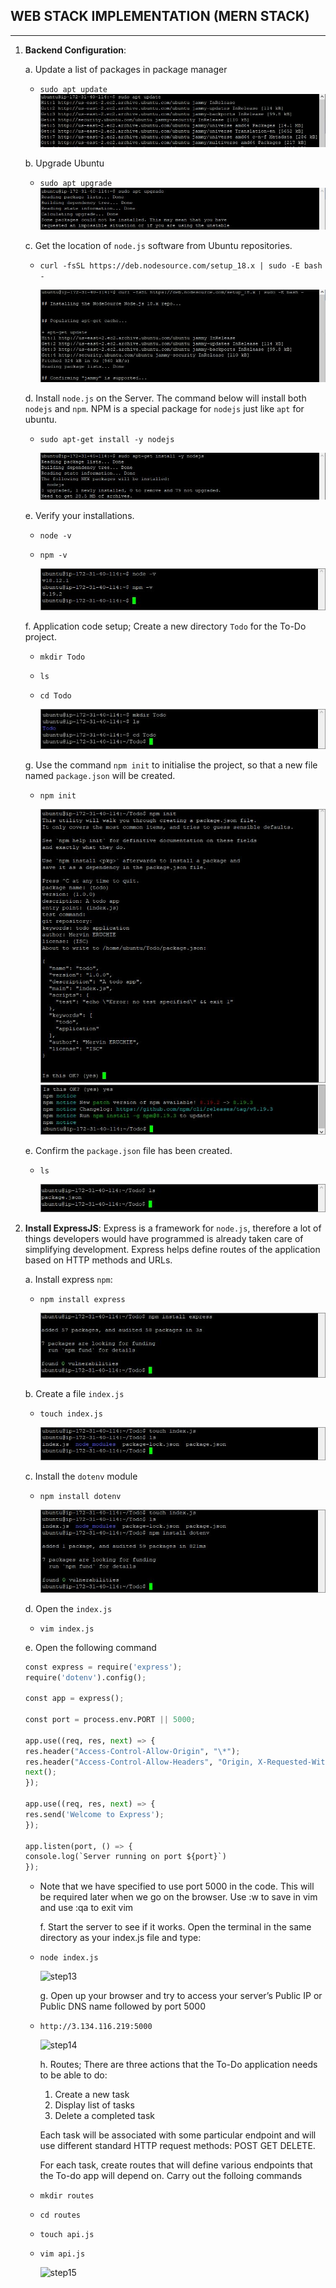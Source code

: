 ## WEB STACK IMPLEMENTATION (MERN STACK)
---
1. **Backend Configuration**: 

   a. Update a list of packages in package manager

   - `sudo apt update`
   ![step1](./project3Pictures/step1_p3.JPG)

   b. Upgrade Ubuntu

   - `sudo apt upgrade`
   ![step2](./project3Pictures/step2_p3.JPG)

   c. Get the location of `node.js` software from Ubuntu repositories.
   
   - `curl -fsSL https://deb.nodesource.com/setup_18.x | sudo -E bash -`

     ![step3](./project3Pictures/step3_p3.JPG)

   d. Install `node.js` on the Server. The command below will install both `nodejs` and `npm`. NPM is a special package for `nodejs` just like `apt` for ubuntu.
   
   - `sudo apt-get install -y nodejs`

     ![step4](./project3Pictures/step4_p3.JPG)

    e. Verify your installations.
   
   - `node -v`
   - `npm -v`

     ![step5](./project3Pictures/step5_p3.JPG)

   f. Application code setup; Create a new directory `Todo` for the To-Do project.
   
   - `mkdir Todo`
   - `ls`
   - `cd Todo`

     ![step6](./project3Pictures/step6_p3.JPG)

   g. Use the command `npm init` to initialise the project, so that a new file named `package.json` will be created.
   
   - `npm init`

     ![step7](./project3Pictures/step7_p3.JPG)
     ![step7](./project3Pictures/step7b_p3.JPG)

   e. Confirm the `package.json` file has been created.
   
   - `ls`

     ![step8](./project3Pictures/step8_p3.JPG)

1. **Install ExpressJS**: Express is a framework for `node.js`, therefore a lot of things developers would have programmed is already taken care of simplifying development. Express helps define routes of the application based on HTTP methods and URLs. 

   a. Install express `npm`:

   - `npm install express`

     ![step9](./project3Pictures/step9_p3.JPG)     

   b. Create a file `index.js`

   - `touch index.js`
  
     ![step10](./project3Pictures/step10_p3.JPG) 

   c. Install the `dotenv` module

   - `npm install dotenv`
   
     ![step11](./project3Pictures/step11_p3.JPG) 

   d. Open the `index.js` 
   
   - `vim index.js`

   e. Open the following command

     ```py
    const express = require('express');
    require('dotenv').config();

    const app = express();

    const port = process.env.PORT || 5000;

    app.use((req, res, next) => {
    res.header("Access-Control-Allow-Origin", "\*");
    res.header("Access-Control-Allow-Headers", "Origin, X-Requested-With, Content-Type, Accept");
    next();
    });

    app.use((req, res, next) => {
    res.send('Welcome to Express');
    });

    app.listen(port, () => {
    console.log(`Server running on port ${port}`)
    });

   ``` 
   
   - Note that we have specified to use port 5000 in the code. This will be required later when we go on the browser. Use :w to save in vim and use :qa to exit vim

     f. Start the server to see if it works. Open the terminal in the same directory as your index.js file and type:
   
   - `node index.js`
    
     ![step13](./project3Pictures/step13_p3.JPG)

     g. Open up your browser and try to access your server’s Public IP or Public DNS name followed by port 5000
   
   - `http://3.134.116.219:5000`
   
     ![step14](./project3Pictures/step14_p3.JPG)

     h. Routes; There are three actions that the To-Do application needs to be able to do:
     1. Create a new task
     2. Display list of tasks
     3. Delete a completed task

     Each task will be associated with some particular endpoint and will use different standard HTTP request methods: POST GET DELETE.

     For each task, create routes that will define various endpoints that the To-do app will depend on. Carry out the folloing commands
   
   - `mkdir routes`
   - `cd routes`
   - `touch api.js`
   - `vim api.js`
   
     ![step15](./project3Pictures/step14_p3.JPG)